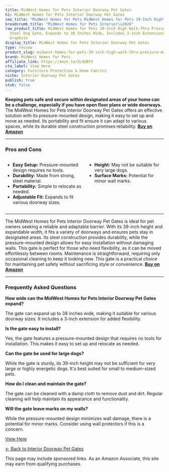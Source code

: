 ```yaml
---
title: MidWest Homes for Pets Interior Doorway Pet Gates
h1: MidWest Homes for Pets Interior Doorway Pet Gates
seo_title: "MidWest Homes for Pets MidWest Homes for Pets 39-Inch High\u2026"
breadcrumb_title: "MidWest Homes for Pets Interior\u2026"
raw_product_title: MidWest Homes for Pets 39-Inch High Walk-Thru Pressure Mounted
  Steel Dog Gate, Expands to 38 Inches Wide, Includes 3-inch Extensions, Textured
  Graphite
display_title: MidWest Homes for Pets Interior Doorway Pet Gates
type: review
product_slug: midwest-homes-for-pets-39-inch-high-walk-thru-pressure-mounted-steel-do-3ba24fb7
brand: MidWest Homes for Pets
affiliate_link: https://amzn.to/3L6UBY3
cta_label: View Here
category: Furniture Protection & Home Fabrics
niche: Interior Doorway Pet Gates
publish: true
stub: false
---
```


<div id="intro" class="full-width">
  <p><strong>Keeping pets safe and secure within designated areas of your home can be a challenge, especially if you have open floor plans or wide doorways.</strong> The MidWest Homes for Pets Interior Doorway Pet Gates offers an effective solution with its pressure-mounted design, making it easy to set up and move as needed. Its portability and fit ensure it can adapt to various spaces, while its durable steel construction promises reliability. <a href="https://amzn.to/3L6UBY3" rel="nofollow sponsored noopener" target="_blank"><strong>Buy on Amazon</strong></a></p>
</div>

<hr />
<h3 id="pros-cons">Pros and Cons</h3>
<div class="pc-grid" style="display:grid;grid-template-columns:1fr 1fr;gap:16px;">
  <ul>
    <li><strong>Easy Setup:</strong> Pressure-mounted design requires no tools.</li>
    <li><strong>Durability:</strong> Made from strong, steel material.</li>
    <li><strong>Portability:</strong> Simple to relocate as needed.</li>
    <li><strong>Adjustable Fit:</strong> Expands to fit various doorway sizes.</li>
  </ul>
  <ul>
    <li><strong>Height:</strong> May not be suitable for very large dogs.</li>
    <li><strong>Surface Marks:</strong> Potential for minor wall marks.</li>
  </ul>
</div>
<hr />

<div class="full-width">
  <p>The MidWest Homes for Pets Interior Doorway Pet Gates is ideal for pet owners seeking a reliable and adaptable barrier. With its 39-inch height and expandable width, it fits a variety of doorways and ensures pets stay in designated areas. Its steel construction provides durability, while the pressure-mounted design allows for easy installation without damaging walls. This gate is perfect for those who need flexibility, as it can be moved effortlessly between rooms. Maintenance is straightforward, requiring only occasional cleaning to keep it looking new. This gate is a practical choice for maintaining pet safety without sacrificing style or convenience. <a href="https://amzn.to/3L6UBY3" rel="nofollow sponsored noopener" target="_blank"><strong>Buy on Amazon</strong></a></p>
</div>

<hr />
<h3 id="faqs">Frequently Asked Questions</h3>

<p><strong>How wide can the MidWest Homes for Pets Interior Doorway Pet Gates expand?</strong></p>
<p>The gate can expand up to 38 inches wide, making it suitable for various doorway sizes. It includes a 3-inch extension for added flexibility.</p>

<p><strong>Is the gate easy to install?</strong></p>
<p>Yes, the gate features a pressure-mounted design that requires no tools for installation. This makes it easy to set up and relocate as needed.</p>

<p><strong>Can the gate be used for large dogs?</strong></p>
<p>While the gate is sturdy, its 39-inch height may not be sufficient for very large or highly energetic dogs. It's best suited for small to medium-sized pets.</p>

<p><strong>How do I clean and maintain the gate?</strong></p>
<p>The gate can be cleaned with a damp cloth to remove dust and dirt. Regular cleaning will help maintain its appearance and functionality.</p>

<p><strong>Will the gate leave marks on my walls?</strong></p>
<p>While the pressure-mounted design minimizes wall damage, there is a potential for minor marks. Consider using wall protectors if this is a concern.</p>
<p><a class="btn" href="https://amzn.to/3L6UBY3" target="_blank" rel="nofollow sponsored noopener">View Here</a></p>
<p><a href="/roundups/furniture-protection-home-fabrics/interior-doorway-pet-gates/">← Back to Interior Doorway Pet Gates</a></p>
<aside class="disclosure">This page may include sponsored links. As an Amazon Associate, this site may earn from qualifying purchases.</aside>
